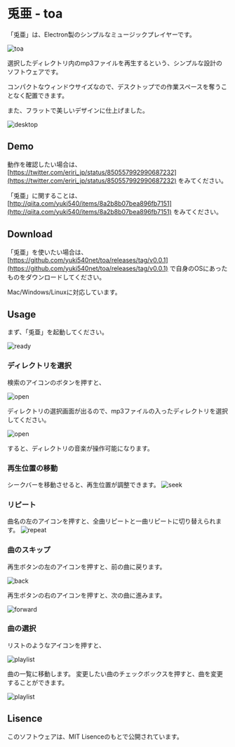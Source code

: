 # 兎亜 - toa
「兎亜」は、Electron製のシンプルなミュージックプレイヤーです。

![toa](./__sample__/toa.png)

選択したディレクトリ内のmp3ファイルを再生するという、シンプルな設計のソフトウェアです。

コンパクトなウィンドウサイズなので、デスクトップでの作業スペースを奪うことなく配置できます。

また、フラットで美しいデザインに仕上げました。

![desktop](./__sample__/desktop.png)

## Demo
動作を確認したい場合は、
[https://twitter.com/eriri_jp/status/850557992990687232](https://twitter.com/eriri_jp/status/850557992990687232)
をみてください。

「兎亜」に関することは、
[http://qiita.com/yuki540/items/8a2b8b07bea896fb7151](http://qiita.com/yuki540/items/8a2b8b07bea896fb7151)
をみてください。

## Download
「兎亜」を使いたい場合は、
[https://github.com/yuki540net/toa/releases/tag/v0.0.1](https://github.com/yuki540net/toa/releases/tag/v0.0.1)
で自身のOSにあったものをダウンロードしてください。

Mac/Windows/Linuxに対応しています。

## Usage
まず、「兎亜」を起動してください。

![ready](./__sample__/ready.png)

### ディレクトリを選択
検索のアイコンのボタンを押すと、

![open](./__sample__/open_1.png)

ディレクトリの選択画面が出るので、mp3ファイルの入ったディレクトリを選択してください。

![open](./__sample__/open_2.png)

すると、ディレクトリの音楽が操作可能になります。

### 再生位置の移動
シークバーを移動させると、再生位置が調整できます。
![seek](./__sample__/seek.png)

### リピート
曲名の左のアイコンを押すと、全曲リピートと一曲リピートに切り替えられます。
![repeat](./__sample__/repeat.png)

### 曲のスキップ
再生ボタンの左のアイコンを押すと、前の曲に戻ります。

![back](./__sample__/back.png)

再生ボタンの右のアイコンを押すと、次の曲に進みます。

![forward](./__sample__/forward.png)

### 曲の選択
リストのようなアイコンを押すと、

![playlist](./__sample__/playlist_1.png)

曲の一覧に移動します。
変更したい曲のチェックボックスを押すと、曲を変更することができます。

![playlist](./__sample__/playlist_2.png)

## Lisence
このソフトウェアは、MIT Lisenceのもとで公開されています。